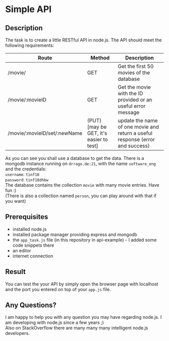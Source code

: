 # Simple API
## Description
The task is to create a little RESTful API in node.js. The API should meet the following requirements:

| Route | Method | Description |
| ----- | ------ | ----------- |
| /movie/| GET | Get the first 50 movies of the database|
| /movie/:movieID| GET | Get the movie with the ID provided or an useful error message|
| /movie/:movieID/set/:newName| (PUT) [may be GET, it's easier to test] | update the name of one movie and return a useful response (error and success)|

As you can see you shall use a database to get the data. There is a mongodb instance running on `drrago.de:21`, with the name `software_eng` and the credentials:  
`username`: `tinf18`  
`password`: `tinf18dhbw`  
The database contains the collection `movie` with many movie entries. Have fun :)  
(There is also a collection named `person`, you can play around with that if you want)

## Prerequisites
* installed node.js
* installed package manager providing express and mongodb 
* the `app_task.js` file (in this repository in api-example) - I added some code snippets there
* an editor
* internet connection

## Result
You can test the your API by simply open the browser page with localhost and the port you entered on top of your `app.js` file.  

## Any Questions?
I am happy to help you with any question you may have regarding node.js. I am developing with node.js since a few years ;)  
Also on StackOverflow there are many many many intelligent node.js developers.
